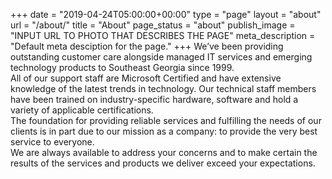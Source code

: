 +++
date = "2019-04-24T05:00:00+00:00"
type = "page"
layout = "about"
url = "/about/"
title = "About"
page_status = "about"
publish_image = "INPUT URL TO PHOTO THAT DESCRIBES THE PAGE"
meta_description = "Default meta desciption for the page."
+++
We’ve been providing outstanding customer care alongside managed IT services and emerging technology products to Southeast Georgia since 1999.\
All of our support staff are Microsoft Certified and have extensive knowledge of the latest trends in technology. Our technical staff members have been trained on industry-specific hardware, software and hold a variety of applicable certifications.\
The foundation for providing reliable services and fulfilling the needs of our clients is in part due to our mission as a company: to provide the very best service to everyone.\
We are always available to address your concerns and to make certain the results of the services and products we deliver exceed your expectations.